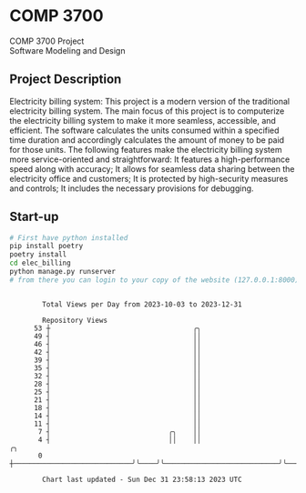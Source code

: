 # COMP 3700
COMP 3700 Project  
Software Modeling and Design
## Project Description
Electricity billing system: This project is a modern version of the traditional electricity billing system. The main focus of this project is to computerize the electricity billing system to make it more seamless, accessible, and efficient. The software calculates the units consumed within a specified time duration and accordingly calculates the amount of money to be paid for those units. The following features make the electricity billing system more service-oriented and straightforward: It features a high-performance speed along with accuracy; It allows for seamless data sharing between the electricity office and customers; It is protected by high-security measures and controls; It includes the necessary provisions for debugging.

## Start-up
```bash
# First have python installed
pip install poetry
poetry install
cd elec_billing
python manage.py runserver
# from there you can login to your copy of the website (127.0.0.1:8000), default creds are admin/admin
```

```

        Total Views per Day from 2023-10-03 to 2023-12-31

        Repository Views
      53 ┼                                   ╭╮
      49 ┤                                   ││
      46 ┤                                   ││
      42 ┤                                   ││
      39 ┤                                   ││
      35 ┤                                   ││
      32 ┤                                   ││
      28 ┤                                   ││
      25 ┤                                   ││
      21 ┤                                   ││
      18 ┤                                   ││
      14 ┤                                   ││
      11 ┤                                   ││
       7 ┤                             ╭╮    ││
       4 ┤                             ││    ││                            ╭╮
       0 ┼─────────────────────────────╯╰────╯╰────────────────────────────╯╰──────────────────────

        Chart last updated - Sun Dec 31 23:58:13 2023 UTC
        
```
